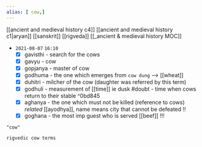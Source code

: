 ```yaml
---
alias: [ cow,]
---
```

[[ancient and medieval history c4]] [[ancient and medieval history c1|aryan]] [[sanskrit]] [[rigveda]] [[_ancient & medieval history MOC]]

- `2021-08-07` `16:10`
	- [x] gavisthi - search for the cows
	- [x] gavyu - cow
	- [x] gopjanya - master of cow
	- [x] godhuma - the one which emerges from `cow dung` --> [[wheat]]
	- [x] duhitri - milcher of the cow (daughter was referred by this term)
	- [x] godhuli
			- measurement of [[time]] ie dusk #doubt 
			- time when cows return to their stable ^0bd845
	- [x] aghanya
			- the one which must not be killed (reference to cows) _related_ [[ayodhya]], name means city that cannot be defeated !!
	- [x] goghana
			- the most imp guest who is served [[beef]] !!!
```query 2021-10-17 02:26
"cow"
```
```query
rigvedic cow terms
```